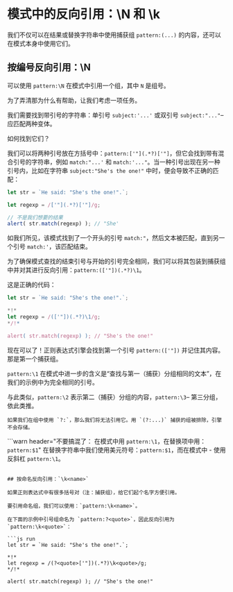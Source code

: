 # 模式中的反向引用：\N 和 \k<name>

我们不仅可以在结果或替换字符串中使用捕获组 `pattern:(...)` 的内容，还可以在模式本身中使用它们。

## 按编号反向引用：\N

可以使用 `pattern:\N` 在模式中引用一个组，其中 `N` 是组号。

为了弄清那为什么有帮助，让我们考虑一项任务。

我们需要找到带引号的字符串：单引号 `subject:'...'` 或双引号 `subject:"..."`– 应匹配两种变体。

如何找到它们？

我们可以将两种引号放在方括号中：`pattern:['"](.*?)['"]`，但它会找到带有混合引号的字符串，例如 `match:"...'` 和 `match:'..."`。当一种引号出现在另一种引号内，比如在字符串 `subject:"She's the one!"` 中时，便会导致不正确的匹配：

```js run
let str = `He said: "She's the one!".`;

let regexp = /['"](.*?)['"]/g;

// 不是我们想要的结果
alert( str.match(regexp) ); // "She'
```

如我们所见，该模式找到了一个开头的引号 `match:"`，然后文本被匹配，直到另一个引号 `match:'`，该匹配结束。

为了确保模式查找的结束引号与开始的引号完全相同，我们可以将其包装到捕获组中并对其进行反向引用：`pattern:(['"])(.*?)\1`。

这是正确的代码：

```js run
let str = `He said: "She's the one!".`;

*!*
let regexp = /(['"])(.*?)\1/g;
*/!*

alert( str.match(regexp) ); // "She's the one!"
```

现在可以了！正则表达式引擎会找到第一个引号 `pattern:(['"])` 并记住其内容。那是第一个捕获组。

`pattern:\1` 在模式中进一步的含义是“查找与第一（捕获）分组相同的文本”，在我们的示例中为完全相同的引号。

与此类似，`pattern:\2` 表示第二（捕获）分组的内容，`pattern:\3`– 第三分组，依此类推。

```smart
如果我们在组中使用 `?:`，那么我们将无法引用它。用 `(?:...)` 捕获的组被排除，引擎不会存储。
```

```warn header="不要搞混了： 在模式中用 `pattern:\1`，在替换项中用：`pattern:$1`"
在替换字符串中我们使用美元符号：`pattern:$1`，而在模式中 - 使用反斜杠 `pattern:\1`。
```

## 按命名反向引用：`\k<name>`

如果正则表达式中有很多括号对（注：捕获组），给它们起个名字方便引用。

要引用命名组，我们可以使用：`pattern:\k<name>`。

在下面的示例中引号组命名为 `pattern:?<quote>`，因此反向引用为  `pattern:\k<quote>`：

```js run
let str = `He said: "She's the one!".`;

*!*
let regexp = /(?<quote>['"])(.*?)\k<quote>/g;
*/!*

alert( str.match(regexp) ); // "She's the one!"
```
